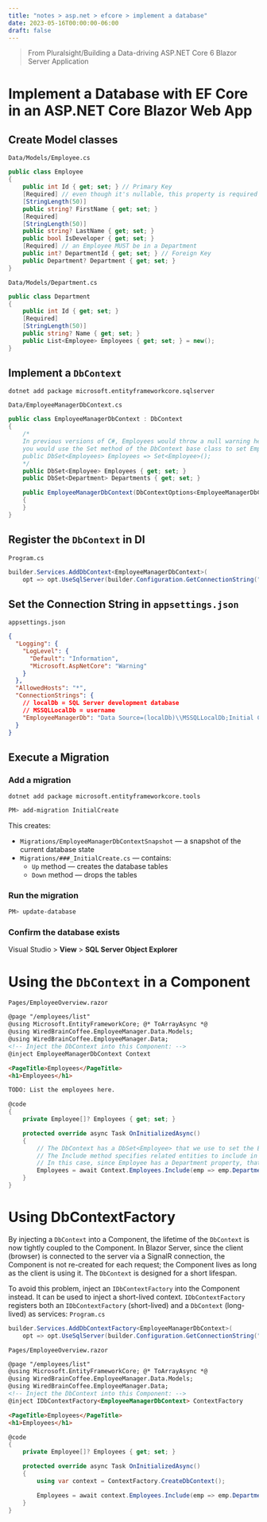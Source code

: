 ```yaml
---
title: "notes > asp.net > efcore > implement a database"
date: 2023-05-16T00:00:00-06:00
draft: false
---
```


> From Pluralsight/Building a Data-driving ASP.NET Core 6 Blazor Server Application

# Implement a Database with EF Core in an ASP.NET Core Blazor Web App
## Create Model classes
`Data/Models/Employee.cs`
```cs
public class Employee
{
    public int Id { get; set; } // Primary Key
    [Required] // even though it's nullable, this property is required
    [StringLength(50)]
    public string? FirstName { get; set; }
    [Required]
    [StringLength(50)]
    public string? LastName { get; set; }
    public bool IsDeveloper { get; set; }
    [Required] // an Employee MUST be in a Department
    public int? DepartmentId { get; set; } // Foreign Key
    public Department? Department { get; set; }
}
```

`Data/Models/Department.cs`
```cs
public class Department
{
    public int Id { get; set; }
    [Required]
    [StringLength(50)]
    public string? Name { get; set; }
    public List<Employee> Employees { get; set; } = new();
}
```
## Implement a `DbContext`
```posh
dotnet add package microsoft.entityframeworkcore.sqlserver
```

`Data/EmployeeManagerDbContext.cs`
```cs
public class EmployeeManagerDbContext : DbContext
{
    /*
    In previous versions of C#, Employees would throw a null warning here. To resolve this,  
    you would use the Set method of the DbContext base class to set Employees to a default value:  
    public DbSet<Employees> Employees => Set<Employee>();  
    */
    public DbSet<Employee> Employees { get; set; }
    public DbSet<Department> Departments { get; set; }

    public EmployeeManagerDbContext(DbContextOptions<EmployeeManagerDbContext> options) : base(options)
    {
    }
}
```

## Register the `DbContext` in DI
`Program.cs`
```cs
builder.Services.AddDbContext<EmployeeManagerDbContext>(
    opt => opt.UseSqlServer(builder.Configuration.GetConnectionString("EmployeeManagerDb")));
```

## Set the Connection String in `appsettings.json`
`appsettings.json`
```json
{
  "Logging": {
    "LogLevel": {
      "Default": "Information",
      "Microsoft.AspNetCore": "Warning"
    }
  },
  "AllowedHosts": "*",
  "ConnectionStrings": {
    // localDb = SQL Server development database
    // MSSQLLocalDb = username
    "EmployeeManagerDb": "Data Source=(localDb)\\MSSQLLocalDb;Initial Catalog=EmployeeManagerDb"
  }
}
```

## Execute a Migration
### Add a migration
`dotnet add package microsoft.entityframeworkcore.tools`

```powershell
PM> add-migration InitialCreate
```

This creates:
- `Migrations/EmployeeManagerDbContextSnapshot` — a snapshot of the current database state
- `Migrations/###_InitialCreate.cs` — contains:
    - `Up` method — creates the database tables
    - `Down` method — drops the tables

### Run the migration
```powershell
PM> update-database
```

### Confirm the database exists  
Visual Studio > **View** > **SQL Server Object Explorer**

# Using the `DbContext` in a Component
`Pages/EmployeeOverview.razor`
```html
@page "/employees/list"
@using Microsoft.EntityFrameworkCore; @* ToArrayAsync *@
@using WiredBrainCoffee.EmployeeManager.Data.Models;
@using WiredBrainCoffee.EmployeeManager.Data;
<!-- Inject the DbContext into this Component: --> 
@inject EmployeeManagerDbContext Context

<PageTitle>Employees</PageTitle>
<h1>Employees</h1>

TODO: List the employees here.
```
```cs
@code
{
    private Employee[]? Employees { get; set; }

    protected override async Task OnInitializedAsync()
    {
        // The DbContext has a DbSet<Employee> that we use to set the Employees property.
        // The Include method specifies related entities to include in the query.
        // In this case, since Employee has a Department property, that it a related entity we need to include.
        Employees = await Context.Employees.Include(emp => emp.Department).ToArrayAsync();
    }
}
```

# Using DbContextFactory
By injecting a `DbContext` into a Component, the lifetime of the `DbContext` is now tightly coupled to the Component. In Blazor Server, since the client (browser) is connected to the server via a SignalR connection, the Component is not re-created for each request; the Component lives as long as the client is using it.  The `DbContext` is designed for a short lifespan.  

To avoid this problem, inject an `IDbContextFactory` into the Component instead. It can be used to inject a short-lived context.
`IDbContextFactory` registers both an `IDbContextFactory` (short-lived) and a `DbContext` (long-lived) as services:
`Program.cs`
```cs
builder.Services.AddDbContextFactory<EmployeeManagerDbContext>(
    opt => opt.UseSqlServer(builder.Configuration.GetConnectionString("EmployeeManagerDb")));
```

`Pages/EmployeeOverview.razor`
```html
@page "/employees/list"
@using Microsoft.EntityFrameworkCore; @* ToArrayAsync *@
@using WiredBrainCoffee.EmployeeManager.Data.Models;
@using WiredBrainCoffee.EmployeeManager.Data;
<!-- Inject the DbContext into this Component: --> 
@inject IDbContextFactory<EmployeeManagerDbContext> ContextFactory

<PageTitle>Employees</PageTitle>
<h1>Employees</h1>
```
```cs
@code
{
    private Employee[]? Employees { get; set; }

    protected override async Task OnInitializedAsync()
    {
        using var context = ContextFactory.CreateDbContext();

        Employees = await context.Employees.Include(emp => emp.Department).ToArrayAsync();
    }
}